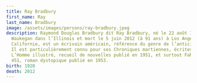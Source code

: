 ```yaml
---
title: Ray Bradbury
first_name: Ray
last_name: Bradbury
image: /assets/images/persons/ray-bradbury.jpeg
description: Raymond Douglas Bradbury dit Ray Bradbury, né le 22 août 1920 à
  Waukegan dans l’Illinois et mort le 5 juin 2012 (à 91 ans) à Los Angeles en
  Californie, est un écrivain américain, référence du genre de l’anticipation.
  Il est particulièrement connu pour ses Chroniques martiennes, écrites en 1950,
  L’Homme illustré, recueil de nouvelles publié en 1951, et surtout Fahrenheit
  451, roman dystopique publié en 1953.
birth: 1920
death: 2012
---
```

